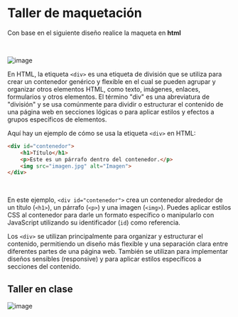 # Taller de maquetación

Con base en el siguiente diseño realice la maqueta en **html**

<br>

![image](https://github.com/crodrigr/diseno-web-avanzado-uts-2023-02/assets/31961588/94b67cc7-6424-42d0-b6e1-bbad9c6ecaae)

En HTML, la etiqueta `<div>` es una etiqueta de división que se utiliza para crear un contenedor genérico y flexible en el cual se pueden agrupar y organizar otros elementos HTML, como texto, imágenes, enlaces, formularios y otros elementos. El término "div" es una abreviatura de "división" y se usa comúnmente para dividir o estructurar el contenido de una página web en secciones lógicas o para aplicar estilos y efectos a grupos específicos de elementos.

Aquí hay un ejemplo de cómo se usa la etiqueta `<div>` en HTML:

```html
<div id="contenedor">
    <h1>Título</h1>
    <p>Este es un párrafo dentro del contenedor.</p>
    <img src="imagen.jpg" alt="Imagen">
</div>
```

<br>

En este ejemplo, `<div id="contenedor">` crea un contenedor alrededor de un título (`<h1>`), un párrafo (`<p>`) y una imagen (`<img>`). Puedes aplicar estilos CSS al contenedor para darle un formato específico o manipularlo con JavaScript utilizando su identificador (`id`) como referencia.

Los `<div>` se utilizan principalmente para organizar y estructurar el contenido, permitiendo un diseño más flexible y una separación clara entre diferentes partes de una página web. También se utilizan para implementar diseños sensibles (responsive) y para aplicar estilos específicos a secciones del contenido.


## Taller en clase 

![image](https://github.com/crodrigr/diseno-web-avanzado-uts-2023-02/assets/31961588/9b8fc6cf-b1b3-4938-837e-e3bd00729148)


